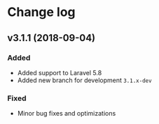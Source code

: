 # Change log


## v3.1.1 (2018-09-04)

### Added

- Added support to Laravel 5.8
- Added new branch for development ``3.1.x-dev``

### Fixed

- Minor bug fixes and optimizations

